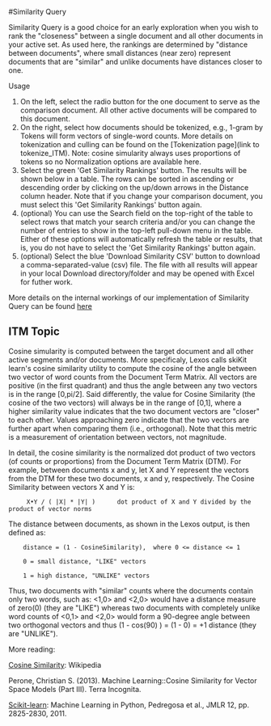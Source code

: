 #Similarity Query

Similarity Query is a good choice for an early exploration when you wish to rank the "closeness" between a single document and all other documents in your active set. As used here, the rankings are determined by "distance between documents", where small distances (near zero) represent documents that are "similar" and unlike documents have distances closer to one.

Usage
1. On the left, select the radio button for the one document to serve as the comparison document. All other active documents will be compared to this document.
2. On the right, select how documents should be tokenized, e.g., 1-gram by Tokens will form vectors of single-word counts. More details on tokenization and culling can be found on the [Tokenization page](link to tokenize_ITM). Note: cosine simularity always uses proportions of tokens so no Normalization options are available here.
3. Select the green 'Get Similarity Rankings' button. The results will be shown below in a table. The rows can be sorted in ascending or descending order by clicking on the up/down arrows in the Distance column header. Note that if you change your comparison document, you must select this 'Get Similarity Rankings' button again.
4. (optional) You can use the Search field on the top-right of the table to select rows that match your search criteria and/or you can change the number of entries to show in the top-left pull-down menu in the table. Either of these options will automatically refresh the table or results, that is, you do not have to select the 'Get Similarity Rankings' button again.
5. (optional) Select the blue 'Download Similarity CSV' button to download a comma-separated-value (csv) file. The file with all results will appear in your local Download directory/folder and may be opened with Excel for futher work.


More details on the internal workings of our implementation of Similarity Query can be found [here](#itm-topic)

## ITM Topic
Cosine simularity is computed between the target document and all other active segments and/or documents. More specificaly, Lexos calls skiKit learn's cosine similarity utility to compute the cosine of the angle between two vector of word counts from the Document Term Matrix. All vectors are positive (in the first quadrant) and thus the angle between any two vectors is in the range [0,pi/2]. Said differently, the value for Cosine Similarity (the cosine of the two vectors) will always be in the range of [0,1], where a higher similarity value indicates that the two document vectors are "closer" to each other. Values approaching zero indicate that the two vectors are further apart when comparing them (i.e., orthogonal). Note that this metric is a measurement of orientation between vectors, not magnitude. 

In detail, the cosine similarity is the normalized dot product of two vectors (of counts or proportions) from the Document Term Matrix (DTM). For example, between documents x and y, let X and Y represent the vectors from the DTM for these two documents, x and y, respectively. The Cosine Similarity between vectors X and Y is:      

         X•Y / ( |X| * |Y| )      dot product of X and Y divided by the product of vector norms

The distance between documents, as shown in the Lexos output, is then defined as:

        distance = (1 - CosineSimilarity),  where 0 <= distance <= 1 

        0 = small distance, "LIKE" vectors

        1 = high distance, "UNLIKE" vectors

Thus, two documents with "similar" counts where the documents contain only two words, such as: <1,0> and <2,0> would have a distance measure of zero(0) (they are "LIKE") whereas two documents with completely unlike word counts of <0,1> and <2,0> would form a 90-degree angle between two orthogonal vectors and thus (1 - cos(90) ) = (1 - 0) = +1 distance (they are "UNLIKE").

 
More reading:

[Cosine Similarity](https://en.wikipedia.org/wiki/Cosine_similarity): Wikipedia

Perone, Christian S. (2013). Machine Learning::Cosine Similarity for Vector Space Models (Part III). Terra Incognita.

[Scikit-learn](http://scikit-learn.org/dev/modules/generated/sklearn.metrics.pairwise.cosine_similarity.html): Machine Learning in Python, Pedregosa et al., JMLR 12, pp. 2825-2830, 2011.

